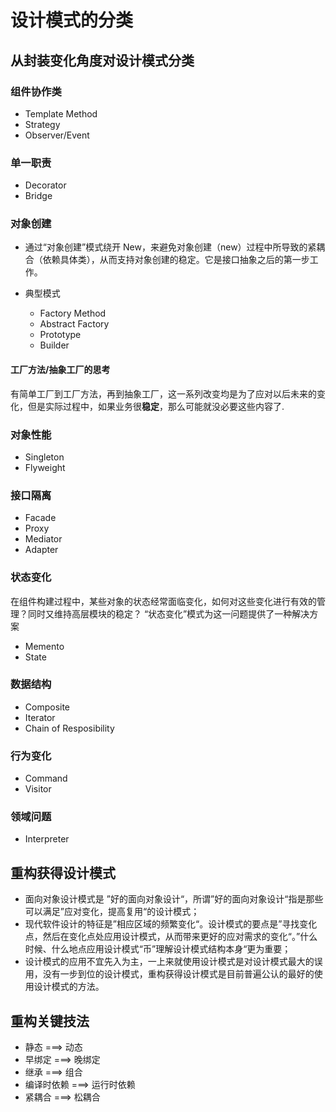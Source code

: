 # 设计模式的分类

## 从封装变化角度对设计模式分类

### 组件协作类

+ Template Method 
+ Strategy 
+ Observer/Event

### 单一职责

+ Decorator
+ Bridge

### 对象创建

+ 通过“对象创建”模式绕开 New，来避免对象创建（new）过程中所导致的紧耦合（依赖具体类），从而支持对象创建的稳定。它是接口抽象之后的第一步工作。

+ 典型模式
    + Factory Method
    + Abstract Factory
    + Prototype
    + Builder

#### 工厂方法/抽象工厂的思考

有简单工厂到工厂方法，再到抽象工厂，这一系列改变均是为了应对以后未来的变化，但是实际过程中，如果业务很**稳定**，那么可能就没必要这些内容了.

### 对象性能

+ Singleton
+ Flyweight

### 接口隔离

+ Facade
+ Proxy
+ Mediator
+ Adapter

### 状态变化

在组件构建过程中，某些对象的状态经常面临变化，如何对这些变化进行有效的管理？同时又维持高层模块的稳定？ “状态变化”模式为这一问题提供了一种解决方案

+ Memento
+ State
 
### 数据结构
+ Composite
+ Iterator
+ Chain of Resposibility

### 行为变化

+ Command
+ Visitor

### 领域问题

+ Interpreter


## 重构获得设计模式

+ 面向对象设计模式是 ”好的面向对象设计“，所谓”好的面向对象设计“指是那些可以满足”应对变化，提高复用“的设计模式；
+ 现代软件设计的特征是”相应区域的频繁变化“。设计模式的要点是”寻找变化点，然后在变化点处应用设计模式，从而带来更好的应对需求的变化“。”什么时候、什么地点应用设计模式“币”理解设计模式结构本身“更为重要；
+ 设计模式的应用不宜先入为主，一上来就使用设计模式是对设计模式最大的误用，没有一步到位的设计模式，重构获得设计模式是目前普遍公认的最好的使用设计模式的方法。

## 重构关键技法

+ 静态 ===> 动态
+ 早绑定 ===> 晚绑定
+ 继承 ===> 组合
+ 编译时依赖 ===> 运行时依赖
+ 紧耦合 ===> 松耦合

